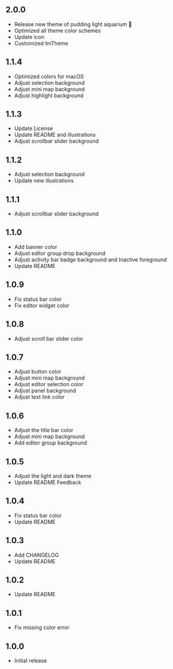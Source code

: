 ## 2.0.0

+ Release new theme of pudding light aquarium 🎉
+ Optimized all theme color schemes
+ Update icon
+ Customized tmTheme

## 1.1.4

+ Optimized colors for macOS
+ Adjust selection background
+ Adjust mini map background
+ Adjust highlight background

## 1.1.3

+ Update License
+ Update README and illustrations
+ Adjust scrollbar slider background

## 1.1.2

+ Adjust selection background
+ Update new illustrations

## 1.1.1
+ Adjust scrollbar slider background

## 1.1.0
+ Add banner color
+ Adjust editor group drop background
+ Adjust activity bar badge background and Inactive foreground
+ Update README

## 1.0.9

+ Fix status bar color
+ Fix editor widget color

## 1.0.8

+ Adjust scroll bar slider color

## 1.0.7

+ Adjust button color
+ Adjust mini map background
+ Adjust editor selection color
+ Adjust panel background
+ Adjust text link color

## 1.0.6

+ Adjust the title bar color
+ Adjust mini map background
+ Add editor group background

## 1.0.5

+ Adjust the light and dark theme
+ Update README Feedback

## 1.0.4

+ Fix status bar color
+ Update README

## 1.0.3

+ Add CHANGELOG
+ Update README

## 1.0.2

+ Update README

## 1.0.1

- Fix missing color error

## 1.0.0

- Initial release